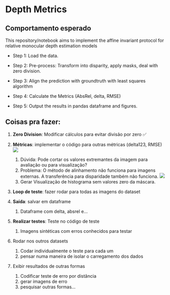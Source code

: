 # Depth Metrics

## Comportamento esperado

This repository/notebook aims to implement the affine invariant protocol for relative monocular depth estimation models

- Step 1: Load the data.

- Step 2: Pre-process: Transform into disparity, apply masks, deal with zero division.

- Step 3: Align the prediction with groundtruth with least squares algorithm

- Step 4: Calculate the Metrics (AbsRel, delta, RMSE)

- Step 5: Output the results in pandas dataframe and figures.  

##  Coisas pra fazer:

1) **Zero Division**: Modificar cálculos para evitar divisão por zero  :white_check_mark:

2) **Métricas**: implementar o código para outras métricas (delta123, RMSE)   ![](https://geps.dev/progress/70)
   1) Dúvida: Pode cortar os valores extremantes da imagem para avaliação ou para visualização? 
   2) Problema: O método de alinhamento não funciona para imagens externas. A transferência para disparidade também não funciona. ![](https://geps.dev/progress/80)
   3) Gerar Visualização de histograma sem valores zero da máscara.
  
3) **Loop de teste**: fazer rodar para todas as imagens do dataset   
   

4) **Saída**: salvar em dataframe  
   1) Dataframe com delta, absrel e...

5) **Realizar testes**: Teste no código de teste
   1) Imagens sintéticas com erros conhecidos para testar
   
6) Rodar nos outros datasets
   1) Codar individualmente o teste para cada um
   2) pensar numa maneira de isolar o carregamento dos dados
   
7) Exibir resultados de outras formas
   1) Codificar teste de erro por distância
   2) gerar imagens de erro
   3) pesquisar outras formas...